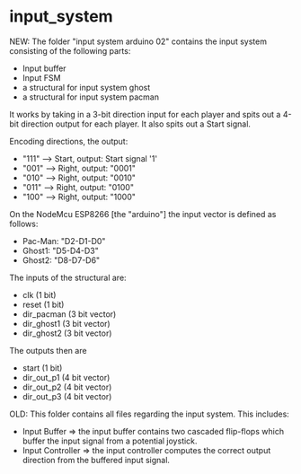 # input_system
NEW:
The folder "input system arduino 02" contains the input system consisting of the following parts:
  - Input buffer
  - Input FSM
  - a structural for input system ghost
  - a structural for input system pacman
  
It works by taking in a 3-bit direction input for each player and spits out a 4-bit direction output for each player. It also spits out a Start signal. 

Encoding directions, the output:
  - "111" --> Start, output: Start signal '1'
  - "001" --> Right, output: "0001"
  - "010" --> Right, output: "0010"
  - "011" --> Right, output: "0100"
  - "100" --> Right, output: "1000"

On the NodeMcu ESP8266 [the "arduino"] the input vector is defined as follows:
  - Pac-Man: "D2-D1-D0" 
  - Ghost1:  "D5-D4-D3"
  - Ghost2:  "D8-D7-D6"

The inputs of the structural are:
 - clk         (1 bit)
 - reset       (1 bit)
 - dir_pacman  (3 bit vector)
 - dir_ghost1  (3 bit vector)
 - dir_ghost2  (3 bit vector)

The outputs then are
 - start       (1 bit) 
 - dir_out_p1  (4 bit vector) 
 - dir_out_p2  (4 bit vector)
 - dir_out_p3  (4 bit vector)


OLD:
This folder contains all files regarding the input system.
This includes:
- Input Buffer =>
the input buffer contains two cascaded flip-flops which buffer the input signal from a potential joystick.
- Input Controller =>
the input controller computes the correct output direction from the buffered input signal.
